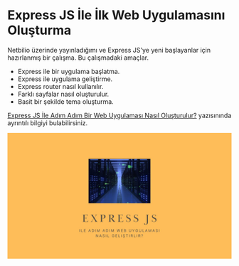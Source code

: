 # Express JS İle İlk Web Uygulamasını Oluşturma

Netbilio üzerinde yayınladığımı ve Express JS'ye  yeni başlayanlar için hazırlanmış bir çalışma. Bu çalışmadaki amaçlar.

- Express ile bir uygulama başlatma.
- Express ile uygulama geliştirme.
- Express router nasıl kullanılır.
- Farklı sayfalar nasıl oluşturulur.
- Basit bir şekilde tema oluşturma.

[Express JS İle Adım Adım Bir Web Uygulaması Nasıl Oluşturulur?](https://netbilio.com/express-js-ile-adim-adim-bir-web-uygulamasi-nasil-olusturulur/ "Express JS İle Adım Adım Bir Web Uygulaması Nasıl Oluşturulur?") yazısınında ayrıntılı bilgiyi bulabilirsiniz.

![Express JS İle Adım Adım Bir Web Uygulaması Nasıl Oluşturulur?](expressjs-adim-adim-uygulama-gelistirme.jpg
 "Express JS İle Adım Adım Bir Web Uygulaması Nasıl Oluşturulur?")